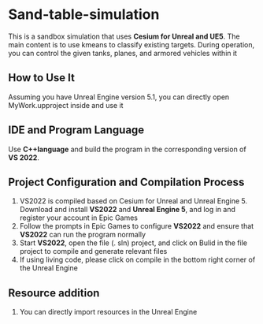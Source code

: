 # Sand-table-simulation
This is a sandbox simulation that uses **Cesium for Unreal and UE5**. The main content is to use kmeans to classify existing targets. During operation, you can control the given tanks, planes, and armored vehicles within it


## How to Use It
Assuming you have Unreal Engine version 5.1, you can directly open MyWork.upproject inside and use it


## IDE and Program Language
Use **C++language** and build the program in the corresponding version of **VS 2022**.

## Project Configuration and Compilation Process
1. VS2022 is compiled based on Cesium for Unreal and Unreal Engine 5. Download and install **VS2022** and **Unreal Engine 5**, and log in and register your account in Epic Games
2. Follow the prompts in Epic Games to configure **VS2022** and ensure that **VS2022** can run the program normally
3. Start **VS2022**, open the file (. sln) project, and click on Bulid in the file project to compile and generate relevant files
4. If using living code, please click on compile in the bottom right corner of the Unreal Engine


## Resource addition
1. You can directly import resources in the Unreal Engine
